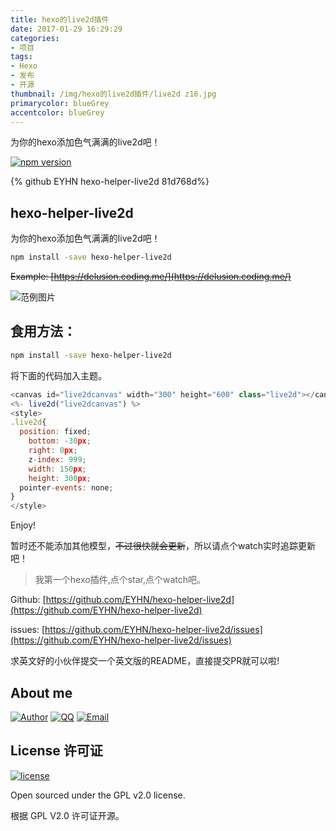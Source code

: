 ```yaml
---
title: hexo的live2d插件
date: 2017-01-29 16:29:29
categories:
- 项目
tags: 
- Hexo
- 发布
- 开源
thumbnail: /img/hexo的live2d插件/live2d z16.jpg
primarycolor: blueGrey
accentcolor: blueGrey
---
```


为你的hexo添加色气满满的live2d吧！

<!--more-->

[![npm version](https://badge.fury.io/js/hexo-helper-live2d.svg)](https://badge.fury.io/js/hexo-helper-live2d)

{% github EYHN hexo-helper-live2d 81d768d%}

## hexo-helper-live2d

为你的hexo添加色气满满的live2d吧！

``` bash
npm install -save hexo-helper-live2d
```

~~Example: [https://delusion.coding.me/](https://delusion.coding.me/)~~

![范例图片](/img/hexo的live2d插件/z16.jpg "z16")

## 食用方法：

``` bash
npm install -save hexo-helper-live2d
```

将下面的代码加入主题。

``` js
<canvas id="live2dcanvas" width="300" height="600" class="live2d"></canvas>
<%- live2d("live2dcanvas") %>
<style>
.live2d{
  position: fixed;
	bottom: -30px;
	right: 0px;
	z-index: 999;
	width: 150px;
	height: 300px;
  pointer-events: none;
}
</style>
```

Enjoy!

暂时还不能添加其他模型，~~不过很快就会更新~~，所以请点个watch实时追踪更新吧！


> 我第一个hexo插件,点个star,点个watch吧。

Github: [https://github.com/EYHN/hexo-helper-live2d](https://github.com/EYHN/hexo-helper-live2d)

issues: [https://github.com/EYHN/hexo-helper-live2d/issues](https://github.com/EYHN/hexo-helper-live2d/issues)

求英文好的小伙伴提交一个英文版的README，直接提交PR就可以啦!

## About me

[![Author](https://img.shields.io/badge/author-cneyhn-green.svg?style=flat-square)](https://delusion.coding.me/)
[![QQ](https://img.shields.io/badge/QQ-1106996185-blue.svg?style=flat-square)](http://wpa.qq.com/msgrd?v=3&uin=&site=qq&menu=yes)
[![Email](https://img.shields.io/badge/Emali%20me-cneyhn@gmail.com-green.svg?style=flat-square)]()

## License 许可证

[![license](https://img.shields.io/github/license/EYHN/hexo-helper-live2d.svg?style=flat-square)](https://raw.githubusercontent.com/EYHN/hexo-helper-live2d/master/LICENSE)

Open sourced under the GPL v2.0 license.

根据 GPL V2.0 许可证开源。
